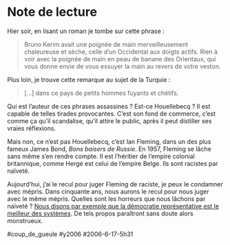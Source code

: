 # Note de lecture

Hier soir, en lisant un roman je tombe sur cette phrase :

> Bruno Kerim avait une poignée de main merveilleusement chaleureuse et sèche, celle d’un Occidental aux doigts actifs. Rien à voir avec la poignée de main en peau de banane des Orientaux, qui vous donne envie de vous essuyer la main au revers de votre veston.

Plus loin, je trouve cette remarque au sujet de la Turquie :

> [...] dans ce pays de petits hommes fuyants et chétifs.

Qui est l’auteur de ces phrases assassines ? Est-ce Houellebecq ? Il est capable de telles tirades provocantes. C’est son fond de commerce, c’est comme ça qu’il scandalise, qu’il attire le public, après il peut distiller ses vraies réflexions.

Mais non, ce n’est pas Houellebecq, c’est Ian Fleming, dans un des plus fameux James Bond, *Bons baisers de Russie*. En 1957, Fleming se lâche sans même s’en rendre compte. Il est l’héritier de l’empire colonial britannique, comme Hergé est celui de l’empire Belge. Ils sont racistes par naïveté.

Aujourd’hui, j’ai le recul pour juger Fleming de raciste, je peux le condamner avec mépris. Dans cinquante ans, nous aurons le recul pour nous juger avec le même mépris. Quelles sont les horreurs que nous lâchons par naïveté ? [Nous disons par exemple que la démocratie représentative est le meilleur des systèmes](ide-reue-1.md). De tels propos paraîtront sans doute alors monstrueux.

#coup_de_gueule #y2006 #2006-6-17-5h31
